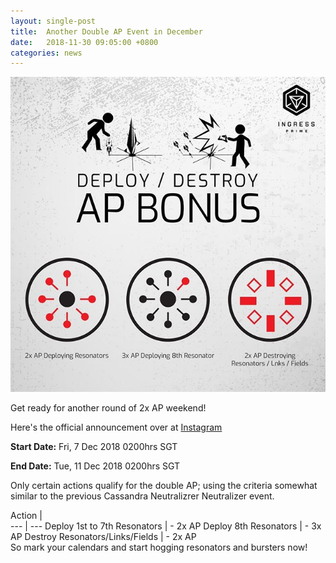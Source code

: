 ```yaml
---
layout: single-post
title:  Another Double AP Event in December
date:   2018-11-30 09:05:00 +0800
categories: news
---
```

<img src="/assets/images/news/dec10_2x.jpg">

Get ready for another round of 2x AP weekend!

Here's the official announcement over at [Instagram](https://www.instagram.com/p/Bqx7ZzmjRmE/)

**Start Date:** Fri, 7 Dec 2018 0200hrs SGT 

**End Date:** Tue, 11 Dec 2018 0200hrs SGT

Only certain actions qualify for the double AP; using the criteria somewhat similar to the previous Cassandra Neutralizrer Neutralizer event.

Action |  
--- | --- 
Deploy 1st to 7th Resonators   | - 2x AP
Deploy 8th Resonators  | - 3x AP
Destroy Resonators/Links/Fields  | - 2x AP
<br>
So mark your calendars and start hogging resonators and bursters now!




